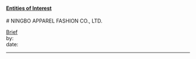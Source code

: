 #### [Entities of Interest](/list.html)
<link rel="stylesheet" type="text/css" href="../../assets/style.css">
# NINGBO APPAREL FASHION CO., LTD.

[comment]: <> (Add/Remove information below as you want)
[comment]: <> (Markdown cheatsheet: https://github.com/adam-p/markdown-here/wiki/Markdown-Cheatsheet)
[Brief](Brief.md)  
by:  
date:  

---
[comment]: <> (Add your content here)